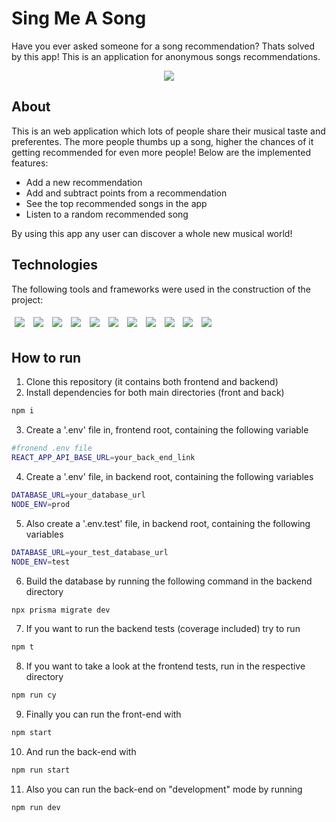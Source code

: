 # Sing Me A Song

Have you ever asked someone for a song recommendation? Thats solved by this app! This is an application for anonymous songs recommendations.
<p align="center">
  <img src="public/assets/sing-me-a-song.mp4" />
</p>

## About

This is an web application which lots of people share their musical taste and preferentes. The more people thumbs up a song, higher the chances of it getting recommended for even more people!
Below are the implemented features:

- Add a new recommendation
- Add and subtract points from a recommendation
- See the top recommended songs in the app
- Listen to a random recommended song

By using this app any user can discover a whole new musical world!

## Technologies
The following tools and frameworks were used in the construction of the project:<br>
<p>
  <img style='margin: 5px;' src='https://img.shields.io/badge/styled-components%20-%2320232a.svg?&style=for-the-badge&color=b8679e&logo=styled-components&logoColor=%3a3a3a'>
  <img style='margin: 5px;' src='https://img.shields.io/badge/axios%20-%2320232a.svg?&style=for-the-badge&color=informational'>
  <img style='margin: 5px;' src="https://img.shields.io/badge/react-app%20-%2320232a.svg?&style=for-the-badge&color=60ddf9&logo=react&logoColor=%2361DAFB"/>
  <img style='margin: 5px;' src="https://img.shields.io/badge/react_route%20-%2320232a.svg?&style=for-the-badge&logo=react&logoColor=%2361DAFB"/>
  <img style='margin: 5px;' src='https://img.shields.io/badge/react-icons%20-%2320232a.svg?&style=for-the-badge&color=f28dc7&logo=react-icons&logoColor=%2361DAFB'>
  <img style='margin: 5px;' src='https://img.shields.io/badge/cypress%20-%2320232a.svg?&style=for-the-badge&color=orange'>
  <img style='margin: 5px;' src='https://img.shields.io/badge/prisma%20-%2320232a.svg?&style=for-the-badge&color=blueviolet'>
  <img style='margin: 5px;' src='https://img.shields.io/badge/typescript%20-%2320232a.svg?&style=for-the-badge&color=blue'>
  <img style='margin: 5px;' src='https://img.shields.io/badge/supertest%20-%2320232a.svg?&style=for-the-badge&color=green'>
  <img style='margin: 5px;' src='https://img.shields.io/badge/jest%20-%2320232a.svg?&style=for-the-badge&color=red'>
  <img style='margin: 5px;' src='https://img.shields.io/badge/joi%20-%2320232a.svg?&style=for-the-badge&color=critical'>
</p>

## How to run

1. Clone this repository (it contains both frontend and backend)
2. Install dependencies for both main directories (front and back)
```bash
npm i
```
3. Create a '.env' file in, frontend root, containing the following variable
```bash
#fronend .env file
REACT_APP_API_BASE_URL=your_back_end_link
```
4. Create a '.env' file, in backend root, containing the following variables
```bash
DATABASE_URL=your_database_url
NODE_ENV=prod
```
5. Also create a '.env.test' file, in backend root, containing the following variables
```bash
DATABASE_URL=your_test_database_url
NODE_ENV=test
```
6. Build the database by running the following command in the backend directory
```bash
npx prisma migrate dev
```
7. If you want to run the backend tests (coverage included) try to run 
```bash
npm t
```
8. If you want to take a look at the frontend tests, run in the respective directory
```bash
npm run cy
```
9. Finally you can run the front-end with
```bash
npm start
```
10. And run the back-end with
```bash
npm run start
```
11. Also you can run the back-end on "development" mode by running
```bash
npm run dev
```

